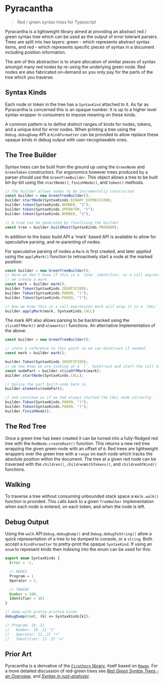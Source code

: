 # Pyracantha

 > Red / green syntax trees for Typescript

Pyracantha is a lightweight library aimed at providing an abstract red / green
syntax tree which can be used as the output of error tolerant parsers. Trees
are split into two layers: green - which represents abstract syntax items, and
red - which represents specific pieces of syntax in a document including
position information.

The aim of this abstraction is to share allocation of similar pieces of syntax
amongst many red nodes by re-using the underlying green node. Red nodes are
also fabricated on-demand so you only pay for the parts of the tree which you
traverse.

## Syntax Kinds

Each node or token in the tree has a `SyntaxKind` attached to it. As far as
Pyracantha is concerned this is an opaque number. It is up to a higher level
syntax wrapper in consumers to impose meaning on these kinds.

A common pattern is to define distinct ranges of kinds for nodes, tokens, and
a unique kind for error nodes. When printing a tree using the `Debug.debugDump`
API a `KindFormatter` can be provided to allow replace these opaque kinds in
debug output with user-recogniseable ones.

## The Tree Builder

Syntax trees can be built from the ground up using the `GreenNode` and
`GreenToken` constructors. For ergonomics however trees produced by a parser
should use the `GreenTreeBuilder`. This object allows a tree to be built
bit-by-bit using the `startNode()`, `finishNode()`, and `token()` methods.

```typescript
// The builder allows nodes to be incrementally constructed
const builder = new GreenTreeBuilder();
builder.startNode(SyntaxKinds.BINARY_EXPRESSION);
builder.token(SyntaxKinds.NUMBER, "1");
builder.token(SyntaxKinds.OPERATOR, "+");
builder.token(SyntaxKinds.NUMBER, "1");

// A tree can be generated by finalising the builder
const tree = builder.buildRoot(SyntaxKinds.PROGRAM);
```

In addition to the basic build API a 'mark' based API is available to allow for
speculative parsing, and re-parenting of nodes.

For speculative parsing of nodes a `Mark` is first created, and later *applied*
using the `applyMark()` function to retroactively start a node at the marked
position:

```typescript
const builder = new GreenTreeBuilder();
// Here we don't know if this is a 'lone' identifier, or a call expression so
// we create a mark.
const mark = builder.mark();
builder.Token(SyntaxKinds.IDENTIFIER);
builder.Token(SyntaxKinds.PAREN, "(");
builder.Token(SyntaxKinds.PAREN, ")");

// Now we know this is a call expression mark will wrap it in a `CALL` node
builder.applyMark(mark, SyntaxKinds.CALL)
```

The mark API also allows parsing to be backtracked using the `sliceOffMark()`
and `elements()` functions. An alternative implementation of the above:

```typescript
const builder = new GreenTreeBuilder();

// store a reference to this point so we can backtrack if needed.
const mark = builder.mark();

builder.Token(SyntaxKinds.IDENTIFIER);
// we now know we are looking at a `(`, backtrack and start the call node
const nodePart = builder.sliceOffMark(mark);
builder.startNode(SyntaxKinds.CALL);

// Splice the part built-node back in
builder.elements(nodePart);

// and continue as if we had always started the CALL node correctly.
builder.Token(SyntaxKinds.PAREN, "(");
builder.Token(SyntaxKinds.PAREN, ")");
builder.finishNode();
```

## The Red Tree

Once a green tree has been created it can be turned into a fully-fledged red
tree with the `RedNode.createRoot()` function. This returns a new red tree
wrapping the given green node with an offset of `0`. Red trees are lightweight
wrappers over the green tree with a `range` on each node which tracks the
absolute position within the document. The tree at a given red node can
be traversed with the `children()`, `childrenWithTokens()`, and
`childrenOfKind()` functions.

## Walking

To traverse a tree without consuming unbounded stack space a `Walk.walk()`
function is provided. This calls back to a given `TreeWalker` implementation
when each node is entered, on each token, and when the node is left.

## Debug Output

Using the `walk` API `Debug.debugDump()` and `Debug.debugToString()` allow a
quick representation of a tree to be dumped to console, or a `string`. Both
accept a `KindFormatter` to pretty-print the opaque `SyntaxKind`. If using an
`enum` to represent kinds then indexing into the enum can be used for this:

```typescript
export enum SyntaxKinds {
  Error = -1,

  // NODES
  Program = 1
  Operator = 2,

  // TOKENS
  Number = 100,
  Identifier = 101
}

// dump with pretty-printed kinds
debugDump(root, (k) => SyntaxKinds[k]);

// Program: {0..3}
//   Number: {0..1} "1"
//   Operator: {1..2} "+"
//   Identifier: {2..3} "a"
```

## Prior Art

Pyracantha is a derivative of the [`Firethorn` library][firethorn], itself based
on [`Rowan`][rowan]. For a more detailed discussion of red-green trees see
[*Red Green Syntax Trees - an Overview*][blog-overview], and
[*Syntax in rust-analyzer*][ra-syntax].

 [firethorn]: https://github.com/iwillspeak/Firethorn
 [rowan]: https://github.com/rust-analyzer/rowan
 [blog-overview]: https://willspeak.me/2021/11/24/red-green-syntax-trees-an-overview.html
 [ra-syntax]: https://github.com/rust-lang/rust-analyzer/blob/master/docs/dev/syntax.md